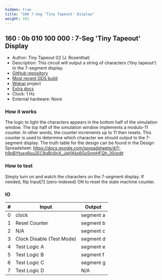```yaml
---
hidden: true
title: "160 7-Seg 'Tiny Tapeout' Display"
weight: 161
---
```


## 160 : 0b 010 100 000 : 7-Seg 'Tiny Tapeout' Display

* Author: Tiny Tapeout 02 (J. Rosenthal)
* Description: This circuit will output a string of characters (’tiny tapeout’) to the 7-segment display.
* [GitHub repository](https://github.com/jdrosent/tt02-7segstringdisplay)
* [Most recent GDS build](https://github.com/jdrosent/tt02-7segstringdisplay/actions/runs/3614673849)
* [Wokwi](https://wokwi.com/projects/347497504164545108) project
* [Extra docs](https://wokwi.com/projects/347497504164545108)
* Clock: 1 Hz
* External hardware: None



### How it works

The logic to light the characters appears in the bottom half of the simulation window. The top half of the simulation window implements a modulo-11 counter. In other words, the counter increments up to 11 then resets. This counter is used to determine which character we should output to the 7-segment display. The truth table for the design can be found in the Design Spreadsheet: https://docs.google.com/spreadsheets/d/1-h9pBYtuxv6su2EC8qBc6nX_JqHXks6Gx5nmHFQh_30/edit

### How to test

Simply turn on and watch the characters on the 7-segment display. If needed, flip Input[1] (zero-indexed) ON to reset the state machine counter.

### IO

| # | Input        | Output       |
|---|--------------|--------------|
| 0 | clock  | segment a |
| 1 | Reset Counter  | segment b |
| 2 | N/A  | segment c |
| 3 | Clock Disable (Test Mode)  | segment d |
| 4 | Test Logic A  | segment e |
| 5 | Test Logic B  | segment f |
| 6 | Test Logic C  | segment g |
| 7 | Test Logic D  | N/A |
